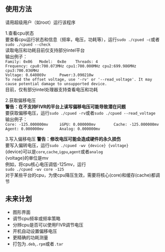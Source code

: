 ## 使用方法  
请用超级用户（如root）运行该程序  

1.查看cpu状态  
要查看cpu运行状态和信息（频率，电压，功耗等），运行`sudo ./cpued -c`或者`sudo ./cpued --check`  
读取电压和功耗目前仅支持部分intel平台  
输出例子：  
`Family: 0x06   Model:  0x8e    Threads: 4`  
`Frequency: cpu0:700.073MHz cpu1:700.000MHz cpu2:699.986MHz cpu3:700.036MHz`  
`Voltage: 0.640869v      Power:3.090210w`    
`To read the offset voltage, use '-rv' or '--read_voltage'. It may cause potential damage to unsupported device.`  
目前，仅有部分intel处理器支持查看电压和功耗  

2.获取偏移电压  
**警告：在不支持FIVR的平台上读写偏移电压可能导致潜在问题**  
要获取偏移电压，运行`sudo ./cpued -rv`或者`sudo ./cpued --read_voltage`  
输出例子：  
`Core: -125.000000mv     iGPU: 0.000000mv        Cache: -125.000000mv    Agent: 0.000000mv       Analog: 0.000000mv`  

3.写入偏移电压
**警告：修改电压可能会造成硬件的永久损伤**  
要写入偏转电压，运行`sudo ./cpued -wv {device} {voltage}`  
{device}可以是`core`,`cache`,`igpu`,`agent`或者`analog`  
{voltage}的单位是mv  
例如，将cpu核心电压调低-125mv，运行  
`sudo ./cpued -wv core -125`  
对于某些平台的cpu，为使cpu降压生效，需要将核心(core)和缓存(cache)都调节

## 未来计划  
- 图形界面  
- 调节cpu频率或频率策略  
- 分辨cpu是否可以使用FIVR调节电压  
- 开机自动设置偏移电压  
- 更精确的功耗测量  
- 打包为`.deb`,`.rpm`或者`.tar`
